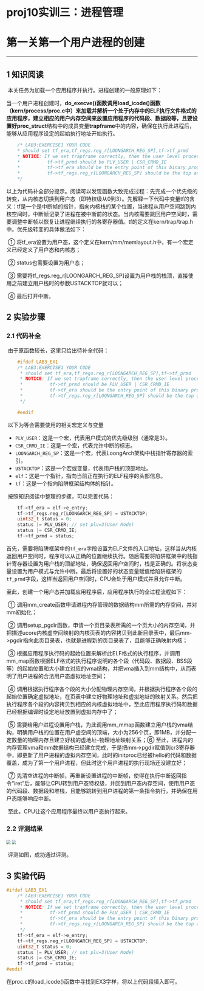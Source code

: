 # proj10实训三：进程管理

# 第一关第一个用户进程的创建

------

## 1 知识阅读

​	本关任务为加载一个应用程序并执行。进程创建的一般原理如下：

​	当一个用户进程创建时，**do_execve()**函数调用**load_icode()**函数（kern/process/proc.c中）来加载并解析一个处于内存中的ELF执行文件格式的应用程序，建立相应的用户内存空间来放置应用程序的代码段、数据段等，且要设置好**proc_struct**结构中的成员变量**trapframe**中的内容，确保在执行此进程后，能够从应用程序设定的起始执行地址开始执行。

```c
	/* LAB3:EXERCISE1 YOUR CODE
    * should set tf_era,tf_regs.reg_r[LOONGARCH_REG_SP],tf->tf_prmd
    * NOTICE: If we set trapframe correctly, then the user level process can return to USER MODE from kernel and enable interrupt. So
    *          tf->tf_prmd should be PLV_USER | CSR_CRMD_IE
    *          tf->tf_era should be the entry point of this binary program (elf->e_entry)
    *          tf->tf_regs.reg_r[LOONGARCH_REG_SP] should be the top addr of user stack (USTACKTOP)
    */
```

​	以上为代码补全部分提示。阅读可以发现函数大致完成过程：先完成一个优先级的转变，从内核态切换到用户态（即特权级从0到3）。先解释一下代码中变量tf的含义：tf是一个是中断帧的指针，指向内核栈的某个位置，当进程从用户空间跳到内核空间时，中断帧记录了进程在被中断前的状态。当内核需要跳回用户空间时，需要调整中断帧以恢复让进程继续执行的各寄存器值。tf的定义在kern/trap/trap.h中。优先级转变的具体做法如下：

​	① 将tf_era设置为用户态，这个定义在kern/mm/memlayout.h中，有一个宏定义已经定义了用户态和内核态；

​	② status也需要设置为用户态；

​	③ 需要将tf_regs.reg_r[LOONGARCH_REG_SP]设置为用户栈的栈顶，直接使用之前建立用户栈时的参数USTACKTOP就可以；

​	④ 最后打开中断。

## 2 实验步骤

### 2.1 代码补全

​	由于原函数较长，这里只给出待补全代码：

```c
	#ifdef LAB3_EX1
    /* LAB3:EXERCISE1 YOUR CODE
     * should set tf_era,tf_regs.reg_r[LOONGARCH_REG_SP],tf->tf_prmd
     * NOTICE: If we set trapframe correctly, then the user level process can return to USER MODE from kernel and enable interrupt. So
     *          tf->tf_prmd should be PLV_USER | CSR_CRMD_IE
     *          tf->tf_era should be the entry point of this binary program (elf->e_entry)
     *          tf->tf_regs.reg_r[LOONGARCH_REG_SP] should be the top addr of user stack (USTACKTOP)
     */

    #endif
```

​	以下为等会需要使用的相关宏定义与变量

- `PLV_USER`：这是一个宏，代表用户模式的优先级级别（通常是3）。
- `CSR_CRMD_IE`：这是一个宏，代表允许中断的标志。
- `LOONGARCH_REG_SP`：这是一个宏，代表LoongArch架构中栈指针寄存器的索引。
- `USTACKTOP`：这是一个宏或变量，代表用户栈的顶部地址。
- `elf`：这是一个指针，指向当前正在执行的ELF程序的头部信息。
- `tf`：这是一个指向陷阱框架结构体的指针。

​	按照知识阅读中整理的步骤，可以完善代码：

```c
	tf->tf_era = elf->e_entry;
    tf->tf_regs.reg_r[LOONGARCH_REG_SP] = USTACKTOP;
    uint32_t status = 0;
    status |= PLV_USER; // set plv=3(User Mode)
    status |= CSR_CRMD_IE;
    tf->tf_prmd = status;
```

​	首先，需要将陷阱框架中的`tf_era`字段设置为ELF文件的入口地址，这样当从内核返回用户空间时，程序可以从正确的位置继续执行。随后需要将陷阱框架中的栈指针寄存器设置为用户栈的顶部地址，确保返回用户空间时，栈是正确的。将状态变量设置为用户模式与允许中断。最后将设置好的状态变量赋值给陷阱框架的`tf_prmd`字段，这样当返回用户空间时，CPU会处于用户模式并且允许中断。

​	至此，创建一个用户态并加载应用程序后，应用程序执行的全过程流程如下：

​	① 调用mm_create函数申请进程内存管理的数据结构mm所需的内存空间，并对mm初始化；

​	② 调用setup_pgdir函数，申请一个页目录表所需的一个页大小的内存空间，并把描述ucore内核虚空间映射的内核页表的内容拷贝到此新目录表中，最后mm->pgdir指向此页目录表，也就是进程新的页目录表了，且能够正确映射内核；

​	③ 根据应用程序执行码的起始位置来解析此ELF格式的执行程序，并调用mm_map函数根据ELF格式的执行程序说明的各个段（代码段、数据段、BSS段等）的起始位置和大小建立对应的vma结构，并把vma插入到mm结构中，从而表明了用户进程的合法用户态虚拟地址空间；

​	④ 调用根据执行程序各个段的大小分配物理内存空间，并根据执行程序各个段的起始位置确定虚拟地址，在页表中建立好物理地址和虚拟地址的映射关系。然后把执行程序各个段的内容拷贝到相应的内核虚拟地址中，至此应用程序执行码和数据已经根据编译时设定地址放置到虚拟内存中了；

​	⑤ 需要给用户进程设置用户栈，为此调用mm_mmap函数建立用户栈的vma结构，明确用户栈的位置在用户虚空间的顶端，大小为256个页，即1MB，并分配一定数量的物理内存且建立好栈的虚地址-物理地址映射关系；
​	⑥ 至此，进程内的内存管理vma和mm数据结构已经建立完成，于是把mm->pgdir赋值到cr3寄存器中，即更新了用户进程的虚拟内存空间，此时的initproc已经被hello的代码和数据覆盖，成为了第一个用户进程，但此时这个用户进程的执行现场还没建立好；

​	⑦ 先清空进程的中断帧，再重新设置进程的中断帧，使得在执行中断返回指令“iret”后，能够让CPU转到用户态特权级，并回到用户态内存空间，使用用户态的代码段、数据段和堆栈，且能够跳转到用户进程的第一条指令执行，并确保在用户态能够响应中断。

​	至此，CPU让这个应用程序最终以用户态执行起来。

### 2.2 评测结果

<img src="F:\study\操作系统\OS_comp\picture\lab311.png" style="zoom:67%;" />

<img src="F:\study\操作系统\OS_comp\picture\lab312.png" style="zoom:67%;" />

​	评测如图，成功通过评测。

## 3 实验代码

```c
#ifdef LAB3_EX1
    /* LAB3:EXERCISE1 YOUR CODE
     * should set tf_era,tf_regs.reg_r[LOONGARCH_REG_SP],tf->tf_prmd
     * NOTICE: If we set trapframe correctly, then the user level process can return to USER MODE from kernel and enable interrupt. So
     *          tf->tf_prmd should be PLV_USER | CSR_CRMD_IE
     *          tf->tf_era should be the entry point of this binary program (elf->e_entry)
     *          tf->tf_regs.reg_r[LOONGARCH_REG_SP] should be the top addr of user stack (USTACKTOP)
     */
    tf->tf_era = elf->e_entry;
    tf->tf_regs.reg_r[LOONGARCH_REG_SP] = USTACKTOP;
    uint32_t status = 0;
    status |= PLV_USER; // set plv=3(User Mode)
    status |= CSR_CRMD_IE;
    tf->tf_prmd = status;
#endif
```

​	在proc.c的load_icode()函数中寻找到EX3字样，将以上代码段填入即可。